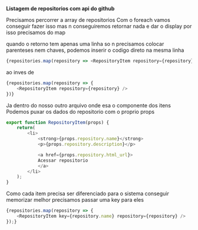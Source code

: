 **Listagem de repositorios com api do github**

Precisamos percorrer a array de repositorios
Com o foreach vamos conseguir fazer isso mas n conseguiremos retornar nada e dar o display 
por isso precisamos do map


quando o retorno tem apenas uma linha so n precisamos colocar parenteses nem chaves,
podemos inserir o codigo direto na mesma linha

```js
{repositories.map(repository => <RepositoryItem repository={repository} />)}
```

ao inves de

```js
{repositories.map(repository => {
    <RepositoryItem repository={repository} />
})}
```

Ja dentro do nosso outro arquivo onde esa o componente dos itens
Podemos puxar os dados do repositorio com o proprio props

```js
export function RepositoryItem(props) {
    return(
        <li>
            <strong>{props.repository.name}</strong>
            <p>{props.repository.description}</p>

            <a href={props.repository.html_url}>
            Acessar repositorio
            </a>
        </li>
    );
}
```

Como cada item precisa ser diferenciado para o sistema conseguir memorizar melhor
precisamos passar uma key para eles

```js
{repositories.map(repository => {
    <RepositoryItem key={repository.name} repository={repository} />
});}
```